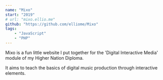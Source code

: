 ```yaml
---
name: "Mixo"
start: "2019"
# url: "mixo.ellio.me"
github: "https://github.com/elliome/Mixo"
tags:
    - "JavaScript"
    - "PHP"
---
```


Mixo is a fun little website I put together for the 'Digital Interactive Media' module of my Higher Nation Diploma.

It aims to teach the basics of digital music production through interactive elements.
